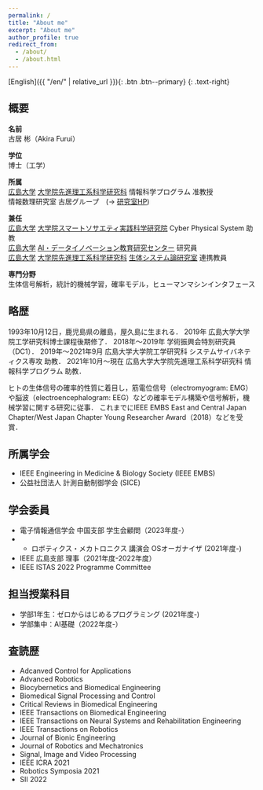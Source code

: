 ```yaml
---
permalink: /
title: "About me"
excerpt: "About me"
author_profile: true
redirect_from: 
  - /about/
  - /about.html
---
```


[English]({{ "/en/" | relative_url }}){: .btn .btn--primary}
{: .text-right}


## 概要

**名前**<br>
古居 彬（Akira Furui）

**学位**<br>
博士（工学）

**所属**<br>
[広島大学](https://www.hiroshima-u.ac.jp/) [大学院先進理工系科学研究科](https://www.hiroshima-u.ac.jp/adse) 情報科学プログラム 准教授
<br>情報数理研究室 古居グループ　(→ [研究室HP](https://home.hiroshima-u.ac.jp/furui/))

**兼任**<br>
[広島大学](https://www.hiroshima-u.ac.jp/) [大学院スマートソサエティ実践科学研究院](https://www.hiroshima-u.ac.jp/smart_society) Cyber Physical System 助教<br>
[広島大学](https://www.hiroshima-u.ac.jp/) [AI・データイノベーション教育研究センター](https://www.hiroshima-u.ac.jp/aidi) 研究員<br>
[広島大学](https://www.hiroshima-u.ac.jp/) [大学院先進理工系科学研究科](https://www.hiroshima-u.ac.jp/adse) [生体システム論研究室](https://bsys.hiroshima-u.ac.jp) 連携教員




**専門分野**<br>
生体信号解析，統計的機械学習，確率モデル，ヒューマンマシンインタフェース

## 略歴

1993年10月12日，鹿児島県の離島，屋久島に生まれる．
2019年 広島大学大学院工学研究科博士課程後期修了．
2018年〜2019年 学術振興会特別研究員（DC1）．
2019年〜2021年9月 広島大学大学院工学研究科 システムサイバネティクス専攻 助教．
2021年10月〜現在 広島大学大学院先進理工系科学研究科 情報科学プログラム 助教．

ヒトの生体信号の確率的性質に着目し，筋電位信号（electromyogram: EMG）や脳波（electroencephalogram: EEG）などの確率モデル構築や信号解析，機械学習に関する研究に従事．
これまでにIEEE EMBS East and Central Japan Chapter/West Japan Chapter Young Researcher Award（2018）などを受賞．

## 所属学会

- IEEE Engineering in Medicine & Biology Society (IEEE EMBS)
- 公益社団法人 計測自動制御学会 (SICE)

## 学会委員

- 電子情報通信学会 中国支部 学生会顧問（2023年度-）
- - ロボティクス・メカトロニクス 講演会 OSオーガナイザ (2021年度-)
- IEEE 広島支部 理事（2021年度-2022年度）
- IEEE ISTAS 2022 Programme Committee

## 担当授業科目

- 学部1年生：ゼロからはじめるプログラミング (2021年度-)
- 学部集中：AI基礎（2022年度-）

## 査読歴

- Adcanved Control for Applications
- Advanced Robotics
- Biocybernetics and Biomedical Engineering
- Biomedical Signal Processing and Control
- Critical Reviews in Biomedical Engineering
- IEEE Transactions on Biomedical Engineering
- IEEE Transactions on Neural Systems and Rehabilitation Engineering
- IEEE Transactions on Robotics
- Journal of Bionic Engineering
- Journal of Robotics and Mechatronics
- Signal, Image and Video Processing
- IEEE ICRA 2021
- Robotics Symposia 2021
- SII 2022